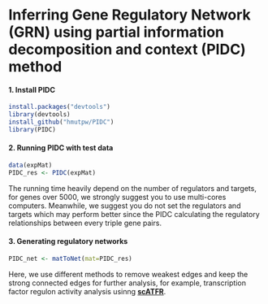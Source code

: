 # Inferring Gene Regulatory Network (GRN) using partial information decomposition and context (PIDC) method

#### 1. Install PIDC

```r
install.packages("devtools")
library(devtools)
install_github("hmutpw/PIDC")
library(PIDC)
```

#### 2. Running PIDC with test data

```R
data(expMat)
PIDC_res <- PIDC(expMat)
```

The running time heavily depend on the number of regulators and targets, for genes over 5000,  we strongly suggest you to use multi-cores computers. Meanwhile, we suggest you do not set the regulators and targets which may perform better since the PIDC calculating the regulatory relationships between every triple gene pairs.

#### 3. Generating regulatory networks

```R
PIDC_net <- matToNet(mat=PIDC_res)
```

Here, we use different methods to remove weakest edges and keep the strong connected edges for further analysis, for example, transcription factor regulon activity analysis usinng **[scATFR](https://github.com/hmutpw/scATFR)**.  
